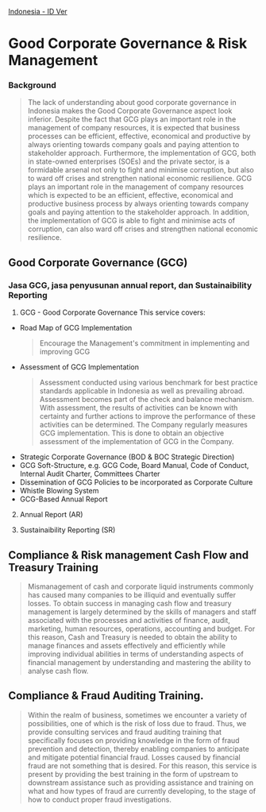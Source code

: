 [Indonesia - ID Ver](/GCG-RM-ID.md)
# Good Corporate Governance & Risk Management
### Background
>  The lack of understanding about good corporate governance in Indonesia makes the Good Corporate Governance aspect look inferior. Despite the fact that GCG plays an important role in the management of company resources, it is expected that business processes can be efficient, effective, economical and productive by always orienting towards company goals and paying attention to stakeholder approach.
> Furthermore, the implementation of GCG, both in state-owned enterprises (SOEs) and the private sector, is a formidable arsenal not only to fight and minimise corruption, but also to ward off crises and strengthen national economic resilience.
> GCG plays an important role in the management of company resources which is expected to be an efficient, effective, economical and productive business process by always orienting towards company goals and paying attention to the stakeholder approach. In addition, the implementation of GCG is able to fight and minimise acts of corruption, can also ward off crises and strengthen national economic resilience.

## Good Corporate Governance (GCG)
### Jasa GCG, jasa penyusunan annual report, dan Sustainaibility Reporting
1. GCG - Good Corporate Governance
This service covers:
- Road Map of GCG Implementation
    > Encourage the Management's commitment in implementing and improving GCG
- Assessment of GCG Implementation
    > Assessment conducted using various benchmark for best practice standards applicable in Indonesia as well as prevailing abroad. Assessment becomes part of the check and balance mechanism. With assessment, the results of activities can be known with certainty and further actions to improve the performance of these activities can be determined. The Company regularly measures GCG implementation. This is done to obtain an objective assessment of the implementation of GCG in the Company.
- Strategic Corporate Governance (BOD & BOC Strategic Direction)
- GCG Soft-Structure, e.g. GCG Code, Board Manual, Code of Conduct, Internal Audit Charter, Committees Charter
- Dissemination of GCG Policies to be incorporated as Corporate Culture
- Whistle Blowing System
- GCG-Based Annual Report
2. Annual Report (AR)
> 
3. Sustainaibility Reporting (SR)
> 

## Compliance & Risk management Cash Flow and Treasury Training
> Mismanagement of cash and corporate liquid instruments commonly has caused many companies to be illiquid and eventually suffer losses.
> To obtain success in managing cash flow and treasury management is largely determined by the skills of managers and staff associated with the processes and activities of finance, audit, marketing, human resources, operations, accounting and budget.
> For this reason, Cash and Treasury is needed to obtain the ability to manage finances and assets effectively and efficiently while improving individual abilities in terms of understanding aspects of financial management by understanding and mastering the ability to analyse cash flow. 
## Compliance & Fraud Auditing Training.
> Within the realm of business, sometimes we encounter a variety of possibilities, one of which is the risk of loss due to fraud. Thus, we provide consulting services and fraud auditing training that specifically focuses on providing knowledge in the form of fraud prevention and detection, thereby enabling companies to anticipate and mitigate potential financial fraud. 
> Losses caused by financial fraud are not something that is desired. For this reason, this service is present by providing the best training in the form of upstream to downstream assistance such as providing assistance and training on what and how types of fraud are currently developing, to the stage of how to conduct proper fraud investigations.